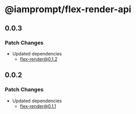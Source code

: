 # @iamprompt/flex-render-api

## 0.0.3

### Patch Changes

- Updated dependencies
  - flex-render@0.1.2

## 0.0.2

### Patch Changes

- Updated dependencies
  - flex-render@0.1.1
